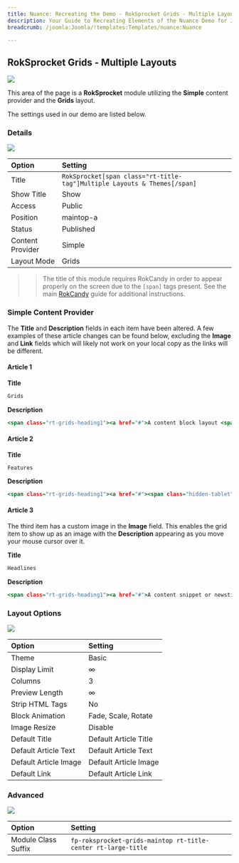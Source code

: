 ```yaml
---
title: Nuance: Recreating the Demo - RokSprocket Grids - Multiple Layouts
description: Your Guide to Recreating Elements of the Nuance Demo for Joomla
breadcrumb: /joomla:Joomla/!templates:Templates/nuance:Nuance

---
```


RokSprocket Grids - Multiple Layouts
-----

![][demo]

This area of the page is a **RokSprocket** module utilizing the **Simple** content provider and the **Grids** layout. 

The settings used in our demo are listed below.

### Details

![][demo2]

| Option           | Setting                                                                  |
| :----------      | :----------                                                              |
| Title            | `RokSprocket[span class="rt-title-tag"]Multiple Layouts & Themes[/span]` |
| Show Title       | Show                                                                     |
| Access           | Public                                                                   |
| Position         | maintop-a                                                                |
| Status           | Published                                                                |
| Content Provider | Simple                                                                   |
| Layout Mode      | Grids                                                                    |

>> The title of this module requires RokCandy in order to appear properly on the screen due to the `[span]` tags present. See the main [RokCandy](../../extensions/rokcandy/rokcandy_use.md#rokcandy-use-in-rockettheme-template-demos) guide for additional instructions.

### Simple Content Provider

The **Title** and **Description** fields in each item have been altered. A few examples of these article changes can be found below, excluding the **Image** and **Link** fields which will likely not work on your local copy as the links will be different.

#### Article 1

**Title**

~~~ .html
Grids
~~~

**Description**

~~~ .html
<span class="rt-grids-heading1"><a href="#">A content block layout <span class="hidden-tablet">with dynamic distribution</span>.</a></span><span class="rt-grids-heading2">Present with images, text overlays, content or with all. <span class="visible-large">Grids is configurable up to 10 columns and has one built-in theme.</span></span><span class="rt-grids-heading3"><a class="largemarginright" href="#"><i class="fa fa-quote-right fa-fw"></i> Read More</a> <a href="#"><i class="fa fa-cloud-download fa-fw"></i> Download</a></span>
~~~

#### Article 2

**Title**

~~~
Features
~~~

**Description**

~~~ .html
<span class="rt-grids-heading1"><a href="#"><span class="hidden-tablet">A layout for showcasing f</span><span class="visible-tablet">F</span>eatured content.</a></span><span class="rt-grids-heading2"><span>A slideshow layout, with various configurable themes<span class="visible-large"> for showcasing feature images with or without content</span>.</span></span><span class="rt-grids-heading3"><a href="#" class="largemarginright"><i class="fa fa-quote-right fa-fw"></i> Read More</a> <a href="#"><i class="fa fa-cloud-download fa-fw"></i> Download</a></span>
~~~

#### Article 3

The third item has a custom image in the **Image** field. This enables the grid item to show up as an image with the **Description** appearing as you move your mouse cursor over it.

**Title**

~~~ .html
Headlines
~~~

**Description**

~~~ .html
<span class="rt-grids-heading1"><a href="#">A content snippet or newsticker layout.</a></span><span class="rt-grids-heading2"><span class="hidden-tablet">Headlines is outfitted with a word counter to auto snippet text.</span></span><span class="rt-grids-heading3"><a href="#" class="largemarginright"><i class="fa fa-quote-right fa-fw"></i> Read More</a> <a href="#"><i class="fa fa-cloud-download fa-fw"></i> Download</a></span>
~~~

### Layout Options

![][demo3]

| Option                | Setting               |
| :----------           | :----------           |
| Theme                 | Basic                 |
| Display Limit         | ∞                     |
| Columns               | 3                     |
| Preview Length        | ∞                     |
| Strip HTML Tags       | No                    |
| Block Animation       | Fade, Scale, Rotate   |
| Image Resize          | Disable               |
| Default Title         | Default Article Title |
| Default Article Text  | Default Article Text  |
| Default Article Image | Default Article Image |
| Default Link          | Default Article Link  |

### Advanced

![][demo4]

| Option              | Setting                                                       |
| :----------         | :----------                                                   |
| Module Class Suffix | `fp-roksprocket-grids-maintop rt-title-center rt-large-title` |

[demo]: assets/demo_6.jpeg
[demo2]: assets/demo_6a.jpeg
[demo3]: assets/demo_6b.jpeg
[demo4]: assets/demo_6c.jpeg
